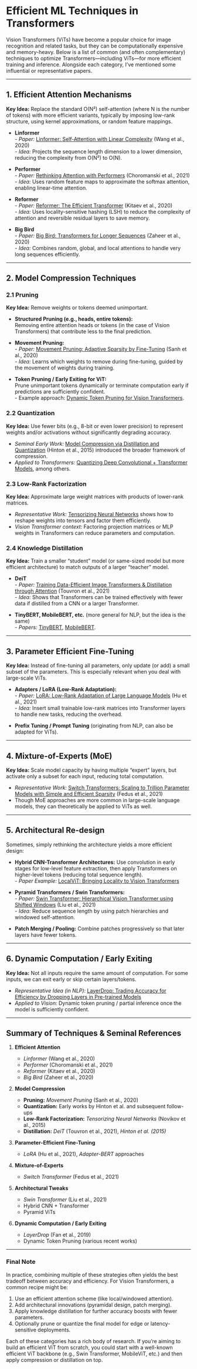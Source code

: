 # Efficient ML Techniques in Transformers
Vision Transformers (ViTs) have become a popular choice for image recognition and related tasks, but they can be computationally expensive and memory-heavy. Below is a list of common (and often complementary) techniques to optimize Transformers—including ViTs—for more efficient training and inference. Alongside each category, I’ve mentioned some influential or representative papers.

---

## 1. Efficient Attention Mechanisms

**Key Idea:** Replace the standard O(N²) self-attention (where N is the number of tokens) with more efficient variants, typically by imposing low-rank structure, using kernel approximations, or random feature mappings.

- **Linformer**  
  \- *Paper:* [Linformer: Self-Attention with Linear Complexity](https://arxiv.org/abs/2006.04768) (Wang et al., 2020)  
  \- *Idea:* Projects the sequence length dimension to a lower dimension, reducing the complexity from O(N²) to O(N).

- **Performer**  
  \- *Paper:* [Rethinking Attention with Performers](https://arxiv.org/abs/2009.14794) (Choromanski et al., 2021)  
  \- *Idea:* Uses random feature maps to approximate the softmax attention, enabling linear-time attention.

- **Reformer**  
  \- *Paper:* [Reformer: The Efficient Transformer](https://arxiv.org/abs/2001.04451) (Kitaev et al., 2020)  
  \- *Idea:* Uses locality-sensitive hashing (LSH) to reduce the complexity of attention and reversible residual layers to save memory.

- **Big Bird**  
  \- *Paper:* [Big Bird: Transformers for Longer Sequences](https://arxiv.org/abs/2007.14062) (Zaheer et al., 2020)  
  \- *Idea:* Combines random, global, and local attentions to handle very long sequences efficiently.

---

## 2. Model Compression Techniques

### 2.1 Pruning

**Key Idea:** Remove weights or tokens deemed unimportant. 

- **Structured Pruning (e.g., heads, entire tokens):**  
  Removing entire attention heads or tokens (in the case of Vision Transformers) that contribute less to the final prediction.
  
- **Movement Pruning:**  
  \- *Paper:* [Movement Pruning: Adaptive Sparsity by Fine-Tuning](https://arxiv.org/abs/2005.07683) (Sanh et al., 2020)  
  \- *Idea:* Learns which weights to remove during fine-tuning, guided by the movement of weights during training.

- **Token Pruning / Early Exiting for ViT:**  
  Prune unimportant tokens dynamically or terminate computation early if predictions are sufficiently confident.  
  \- Example approach: [Dynamic Token Pruning for Vision Transformers](https://arxiv.org/abs/2106.16231).

### 2.2 Quantization

**Key Idea:** Use fewer bits (e.g., 8-bit or even lower precision) to represent weights and/or activations without significantly degrading accuracy.

- *Seminal Early Work:* [Model Compression via Distillation and Quantization](https://arxiv.org/abs/1506.02626) (Hinton et al., 2015) introduced the broader framework of compression.  
- *Applied to Transformers:* [Quantizing Deep Convolutional + Transformer Models](https://arxiv.org/abs/1910.06188), among others.

### 2.3 Low-Rank Factorization

**Key Idea:** Approximate large weight matrices with products of lower-rank matrices.

- *Representative Work:* [Tensorizing Neural Networks](https://arxiv.org/abs/1509.06569) shows how to reshape weights into tensors and factor them efficiently.  
- *Vision Transformer context:* Factoring projection matrices or MLP weights in Transformers can reduce parameters and computation.

### 2.4 Knowledge Distillation

**Key Idea:** Train a smaller “student” model (or same-sized model but more efficient architecture) to match outputs of a larger “teacher” model.

- **DeiT**  
  \- *Paper:* [Training Data-Efficient Image Transformers & Distillation through Attention](https://arxiv.org/abs/2012.12877) (Touvron et al., 2021)  
  \- *Idea:* Shows that Transformers can be trained effectively with fewer data if distilled from a CNN or a larger Transformer.

- **TinyBERT, MobileBERT, etc.** (more general for NLP, but the idea is the same)  
  \- *Papers:* [TinyBERT](https://arxiv.org/abs/1909.10351), [MobileBERT](https://arxiv.org/abs/2004.02984).

---

## 3. Parameter Efficient Fine-Tuning

**Key Idea:** Instead of fine-tuning all parameters, only update (or add) a small subset of the parameters. This is especially relevant when you deal with large-scale ViTs.

- **Adapters / LoRA (Low-Rank Adaptation):**  
  \- *Paper:* [LoRA: Low-Rank Adaptation of Large Language Models](https://arxiv.org/abs/2106.09685) (Hu et al., 2021)  
  \- *Idea:* Insert small trainable low-rank matrices into Transformer layers to handle new tasks, reducing the overhead.

- **Prefix Tuning / Prompt Tuning** (originating from NLP, can also be adapted for ViTs).

---

## 4. Mixture-of-Experts (MoE)

**Key Idea:** Scale model capacity by having multiple “expert” layers, but activate only a subset for each input, reducing total computation.

- *Representative Work:* [Switch Transformers: Scaling to Trillion Parameter Models with Simple and Efficient Sparsity](https://arxiv.org/abs/2101.03961) (Fedus et al., 2021)  
- Though MoE approaches are more common in large-scale language models, they can theoretically be applied to ViTs as well.

---

## 5. Architectural Re-design

Sometimes, simply rethinking the architecture yields a more efficient design:

- **Hybrid CNN-Transformer Architectures:** Use convolution in early stages for low-level feature extraction, then apply Transformers on higher-level tokens (reducing total sequence length).  
  \- *Paper Example:* [LocalViT: Bringing Locality to Vision Transformers](https://arxiv.org/abs/2104.05707)

- **Pyramid Transformers / Swin Transformers:**  
  \- *Paper:* [Swin Transformer: Hierarchical Vision Transformer using Shifted Windows](https://arxiv.org/abs/2103.14030) (Liu et al., 2021)  
  \- *Idea:* Reduce sequence length by using patch hierarchies and windowed self-attention.

- **Patch Merging / Pooling:** Combine patches progressively so that later layers have fewer tokens.

---

## 6. Dynamic Computation / Early Exiting

**Key Idea:** Not all inputs require the same amount of computation. For some inputs, we can exit early or skip certain layers/tokens.

- *Representative Idea (in NLP):* [LayerDrop: Trading Accuracy for Efficiency by Dropping Layers in Pre-trained Models](https://arxiv.org/abs/1909.11556)  
- *Applied to Vision:* Dynamic token pruning / partial inference once the model is sufficiently confident.

---

## Summary of Techniques & Seminal References

1. **Efficient Attention**  
   - *Linformer* (Wang et al., 2020)  
   - *Performer* (Choromanski et al., 2021)  
   - *Reformer* (Kitaev et al., 2020)  
   - *Big Bird* (Zaheer et al., 2020)

2. **Model Compression**  
   - **Pruning:** *Movement Pruning* (Sanh et al., 2020)  
   - **Quantization:** Early works by Hinton et al. and subsequent follow-ups  
   - **Low-Rank Factorization:** *Tensorizing Neural Networks* (Novikov et al., 2015)  
   - **Distillation:** *DeiT* (Touvron et al., 2021), *Hinton et al. (2015)*

3. **Parameter-Efficient Fine-Tuning**  
   - *LoRA* (Hu et al., 2021), *Adapter-BERT* approaches

4. **Mixture-of-Experts**  
   - *Switch Transformer* (Fedus et al., 2021)

5. **Architectural Tweaks**  
   - *Swin Transformer* (Liu et al., 2021)  
   - Hybrid CNN + Transformer  
   - Pyramid ViTs

6. **Dynamic Computation / Early Exiting**  
   - *LayerDrop* (Fan et al., 2019)  
   - Dynamic Token Pruning (various recent works)

---

### Final Note

In practice, combining multiple of these strategies often yields the best tradeoff between accuracy and efficiency. For Vision Transformers, a common recipe might be:

1. Use an efficient attention scheme (like local/windowed attention).  
2. Add architectural innovations (pyramidal design, patch merging).  
3. Apply knowledge distillation for further accuracy boosts with fewer parameters.  
4. Optionally prune or quantize the final model for edge or latency-sensitive deployments.

Each of these categories has a rich body of research. If you’re aiming to build an efficient ViT from scratch, you could start with a well-known efficient ViT backbone (e.g., Swin Transformer, MobileViT, etc.) and then apply compression or distillation on top.
